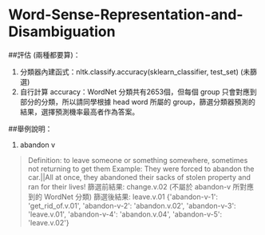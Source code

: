 # Word-Sense-Representation-and-Disambiguation
##評估 (兩種都要算)：
1. 分類器內建函式：nltk.classify.accuracy(sklearn_classifier, test_set) (未篩選)
2. 自行計算 accuracy：WordNet 分類共有2653個，但每個 group 只會對應到部分的分類，所以請同學根據 head word 所屬的 group，篩選分類器預測的結果，選擇預測機率最高者作為答案。

##舉例說明：
1. abandon v
> Definition: to leave someone or something somewhere, sometimes not returning to get them
> Example: They were forced to abandon the car.||All at once, they abandoned their sacks of stolen property and ran for their lives!
> 篩選前結果: change.v.02 (不屬於 abandon-v 所對應到的 WordNet 分類)
> 篩選後結果: leave.v.01
{'abandon-v-1': 'get_rid_of.v.01', 
 'abandon-v-2': 'abandon.v.02', 
 'abandon-v-3': 'leave.v.01', 
 'abandon-v-4': 'abandon.v.04', 
 'abandon-v-5': 'leave.v.02'}

